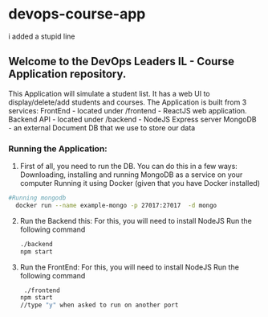 # devops-course-app

i added a stupid line

## Welcome to the DevOps Leaders IL - Course Application repository.
This Application will simulate a student list. It has a web UI to display/delete/add students and courses.
The Application is built from 3 services:
FrontEnd - located under /frontend - ReactJS web application.
Backend API - located under /backend - NodeJS Express server
MongoDB - an external Document DB that we use to store our data

### Running the Application:

1. First of all, you need to run the DB. You can do this in a few ways:
   Downloading, installing and running MongoDB as a service on your computer
   Running it using Docker (given that you have Docker installed)

```bash
#Running mongodb
  docker run --name example-mongo -p 27017:27017  -d mongo
```

2.  Run the Backend this:
    For this, you will need to install NodeJS
    Run the following command
    ```bash
    ./backend
    npm start
    ```
3.  Run the FrontEnd:
    For this, you will need to install NodeJS
    Run the following command
    ```bash
     ./frontend
    npm start
    //type "y" when asked to run on another port
    ```
